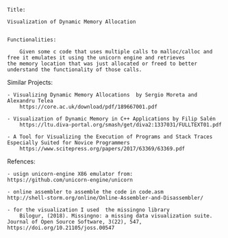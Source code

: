     Title: 
    
    Visualization of Dynamic Memory Allocation


    Functionalities:

        Given some c code that uses multiple calls to malloc/calloc and free it emulates it using the unicorn engine and retrieves
    the memory location that was just allocated or freed to better understand the functionality of those calls.





Similar Projects:

    - Visualizing Dynamic Memory Allocations  by Sergio Moreta and Alexandru Telea
        https://core.ac.uk/download/pdf/189667001.pdf

    - Visualization of Dynamic Memory in C++ Applications by Filip Salén
        https://ltu.diva-portal.org/smash/get/diva2:1337031/FULLTEXT01.pdf

    - A Tool for Visualizing the Execution of Programs and Stack Traces Especially Suited for Novice Programmers
        https://www.scitepress.org/papers/2017/63369/63369.pdf



Refences:

    - usign unicorn-engine X86 emulator from:
    https://github.com/unicorn-engine/unicorn

    - online assembler to assemble the code in code.asm
    http://shell-storm.org/online/Online-Assembler-and-Disassembler/

    - for the visualization I used  the missingno library
        Bilogur, (2018). Missingno: a missing data visualization suite. Journal of Open Source Software, 3(22), 547, 
    https://doi.org/10.21105/joss.00547